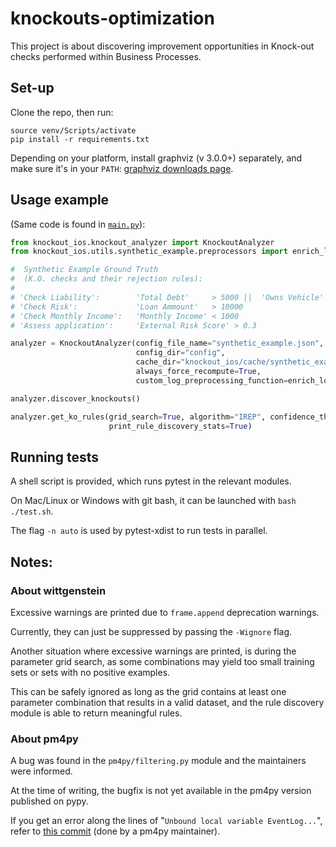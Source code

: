 # knockouts-optimization

This project is about discovering improvement opportunities in Knock-out checks performed within Business Processes.

## Set-up

Clone the repo, then run:

```
source venv/Scripts/activate
pip install -r requirements.txt
```

Depending on your platform, install graphviz (v 3.0.0+) separately, and make sure it's in your `PATH`:
[graphviz downloads page](https://graphviz.org/download/#windows).

## Usage example

(Same code is found in [`main.py`](./main.py)):

```python
from knockout_ios.knockout_analyzer import KnockoutAnalyzer
from knockout_ios.utils.synthetic_example.preprocessors import enrich_log_with_fully_known_attributes

#  Synthetic Example Ground Truth
#  (K.O. checks and their rejection rules):
#
# 'Check Liability':        'Total Debt'     > 5000 ||  'Owns Vehicle' = False
# 'Check Risk':             'Loan Ammount'   > 10000
# 'Check Monthly Income':   'Monthly Income' < 1000
# 'Assess application':     'External Risk Score' > 0.3

analyzer = KnockoutAnalyzer(config_file_name="synthetic_example.json",
                            config_dir="config",
                            cache_dir="knockout_ios/cache/synthetic_example",
                            always_force_recompute=True,
                            custom_log_preprocessing_function=enrich_log_with_fully_known_attributes)

analyzer.discover_knockouts()

analyzer.get_ko_rules(grid_search=True, algorithm="IREP", confidence_threshold=0.5, support_threshold=0.1,
                      print_rule_discovery_stats=True)

```

## Running tests

A shell script is provided, which runs pytest in the relevant modules.

On Mac/Linux or Windows with git bash, it can be launched with `bash ./test.sh`.

The flag `-n auto` is used by pytest-xdist to run tests in parallel.

## Notes:

### About wittgenstein

Excessive warnings are printed due to `frame.append` deprecation warnings.

Currently, they can just be suppressed by passing the `-Wignore` flag.

Another situation where excessive warnings are printed, is during the parameter grid search, as some combinations may
yield too small training sets or sets with no positive examples.

This can be safely ignored as long as the grid contains at least one parameter combination that results in a valid
dataset, and the rule discovery module is able to return meaningful rules.

### About pm4py

A bug was found in the `pm4py/filtering.py` module and the maintainers were informed.

At the time of writing, the bugfix is not yet available in the pm4py version published on pypy.

If you get an error along the lines of "`Unbound local variable EventLog...`", refer
to [this commit](https://github.com/pm4py/pm4py-core/commit/65e1f1b0bbd0747fe81eb049780874608a395d6e) (done by a pm4py
maintainer).

